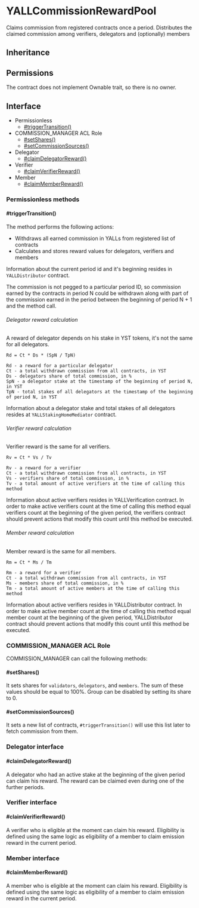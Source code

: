 # YALLCommissionRewardPool

Claims commission from registered contracts once a period. Distributes the claimed commission among verifiers, delegators and (optionally) members

## Inheritance

## Permissions
The contract does not implement Ownable trait, so there is no owner.

## Interface

* Permissionless
  * [#triggerTransition()](#triggerTransition)
* COMMISSION_MANAGER ACL Role
  * [#setShares()](#setShares)
  * [#setCommissionSources()](#setCommissionSources)
* Delegator
  * [#claimDelegatorReward()](#claimDelegatorReward)
* Verifier
  * [#claimVerifierReward()](#claimVerifierReward)
* Member
  * [#claimMemberReward()](#claimMemberReward)


### Permissionless methods

#### #triggerTransition()

The method performs the following actions:

* Withdraws all earned commission in YALLs from registered list of contracts
* Calculates and stores reward values for delegators, verifiers and members

Information about the current period id and it's beginning resides in `YALLDistributor` contract.

The commission is not pegged to a particular period ID, so commission earned by the contracts in period N could be withdrawn along with part of the commission earned in the period between the beginning of period N + 1 and the method call.

###### Delegator reward calculation

A reward of delegator depends on his stake in YST tokens, it's not the same for all delegators.

```
Rd = Ct * Ds * (SpN / TpN)

Rd - a reward for a particular delegator
Ct - a total withdrawn commission from all contracts, in YST
Ds - delegators share of total commission, in %
SpN - a delegator stake at the timestamp of the beginning of period N, in YST
TpN - total stakes of all delegators at the timestamp of the beginning of period N, in YST
```

Information about a delegator stake and total stakes of all delegators resides at `YALLStakingHomeMediator` contract.


###### Verifier reward calculation

Verifier reward is the same for all verifiers.

```
Rv = Ct * Vs / Tv

Rv - a reward for a verifier
Ct - a total withdrawn commission from all contracts, in YST
Vs - verifiers share of total commission, in %
Tv - a total amount of active verifiers at the time of calling this method
```

Information about active verifiers resides in YALLVerification contract. In order to make active verifiers count at the time of calling this method equal verifiers count at the beginning of the given period, the verifiers contract should prevent actions that modify this count until this method be executed.

###### Member reward calculation

Member reward is the same for all members.

```
Rm = Ct * Ms / Tm

Rm - a reward for a verifier
Ct - a total withdrawn commission from all contracts, in YST
Ms - members share of total commission, in %
Tm - a total amount of active members at the time of calling this method
```

Information about active verifiers resides in YALLDistributor contract. In order to make active member count at the time of calling this method equal member count at the beginning of the given period, YALLDistributor contract should prevent actions that modify this count until this method be executed.

### COMMISSION_MANAGER ACL Role

COMMISSION_MANAGER can call the following methods:

#### #setShares()

It sets shares for `validators`, `delegators`, and `members`. The sum of these values should be equal to 100%. Group can be disabled by setting its share to 0.

#### #setCommissionSources()

It sets a new list of contracts, `#triggerTransition()` will use this list later to fetch commission from them.

### Delegator interface

#### #claimDelegatorReward()

A delegator who had an active stake at the beginning of the given period can claim his reward. The reward can be claimed even during one of the further periods.

### Verifier interface

#### #claimVerifierReward()
A verifier who is eligible at the moment can claim his reward. Eligibility is defined using the same logic as eligibility of a member to claim emission reward in the current period.

### Member interface

#### #claimMemberReward()
A member who is eligible at the moment can claim his reward. Eligibility is defined using the same logic as eligibility of a member to claim emission reward in the current period.
